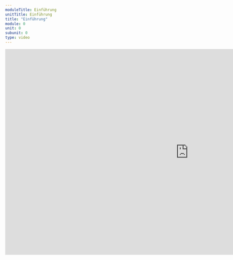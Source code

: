```yaml
---
moduleTitle: Einführung
unitTitle: Einführung
title: "Einführung"
module: 0
unit: 0
subunit: 0
type: video
---
```


<iframe width="1175" height="661" src="https://www.youtube.com/embed/gQ_3P0O5hSM" frameborder="0" allow="accelerometer; autoplay; encrypted-media; gyroscope; picture-in-picture" allowfullscreen></iframe>